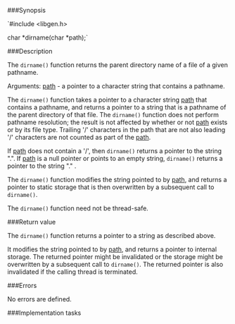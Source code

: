 ###Synopsis

`#include <libgen.h>

char *dirname(char *path);`

###Description

The `dirname()` function returns the parent directory name of a file of a given pathname.

Arguments:
<u>path</u> - a pointer to a character string that contains a pathname.
 
The `dirname()` function takes a pointer to a character string <u>path</u> that contains a pathname, and returns a pointer to a string that is a pathname of the parent directory of that file. 
The `dirname()` function does not perform pathname resolution; the result is not affected by whether or not <u>path</u> exists or by its file type. Trailing '/' characters in the path that are not also leading '/' characters are not counted as part of the <u>path</u>.

If <u>path</u> does not contain a '/', then `dirname()` returns a pointer to the string ".". If <u>path</u> is a null pointer or points to an empty string, `dirname()` returns a pointer to the string "." .

The `dirname()` function modifies the string pointed to by <u>path</u>, and returns a pointer to static storage that is then overwritten by a subsequent call to `dirname()`.

The `dirname()` function need not be thread-safe.
 
###Return value

The `dirname()` function returns a pointer to a string as described above.

It modifies the string pointed to by <u>path</u>, and returns a pointer to internal storage. The returned pointer might be invalidated or the storage might be overwritten by a subsequent call to `dirname()`. The returned pointer is also invalidated if the calling thread is terminated.


###Errors

No errors are defined.

###Implementation tasks
